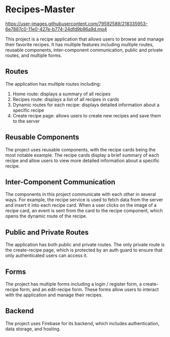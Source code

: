 # Recipes-Master


https://user-images.githubusercontent.com/79592589/218335953-6e7887c0-11e0-427e-b774-24dfd9b96a9d.mp4


This project is a recipe application that allows users to browse and manage their favorite recipes. It has multiple features including multiple routes, reusable components, inter-component communication, public and private routes, and multiple forms.

## Routes
The application has multiple routes including:
1. Home route: displays a summary of all recipes
2. Recipes route: displays a list of all recipes in cards
3. Dynamic routes for each recipe: displays detailed information about a specific recipe
4. Create recipe page: allows users to create new recipes and save them to the server

## Reusable Components
The project uses reusable components, with the recipe cards being the most notable example. The recipe cards display a brief summary of each recipe and allow users to view more detailed information about a specific recipe.

## Inter-Component Communication
The components in this project communicate with each other in several ways. For example, the recipe service is used to fetch data from the server and insert it into each recipe card. When a user clicks on the image of a recipe card, an event is sent from the card to the recipe component, which opens the dynamic route of the recipe.

## Public and Private Routes
The application has both public and private routes. The only private route is the create-recipe page, which is protected by an auth guard to ensure that only authenticated users can access it.

## Forms
The project has multiple forms including a login / register form, a create-recipe form, and an edit-recipe form. These forms allow users to interact with the application and manage their recipes.

## Backend
The project uses Firebase for its backend, which includes authentication, data storage, and hosting.


